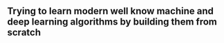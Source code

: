 ## Trying to learn modern well know machine and deep learning algorithms by building them from scratch
